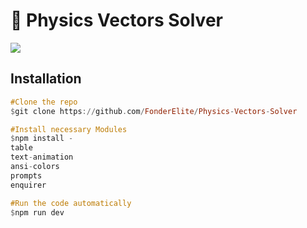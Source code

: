 # 🌠 Physics Vectors Solver
<img src="physics_vectors_demo.gif">

## Installation
```hs
#Clone the repo
$git clone https://github.com/FonderElite/Physics-Vectors-Solver

#Install necessary Modules
$npm install -
table
text-animation
ansi-colors
prompts
enquirer

#Run the code automatically
$npm run dev
```

